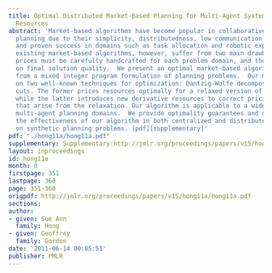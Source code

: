 ```yaml
---
title: Optimal Distributed Market-Based Planning for Multi-Agent Systems with Shared
  Resources
abstract: 'Market-based algorithms have become popular in collaborative multi-agent
  planning due to their simplicity, distributedness, low communication requirements,
  and proven success in domains such as task allocation and robotic exploration.  Most
  existing market-based algorithms, however, suffer from two main drawbacks: resource
  prices must be carefully handcrafted for each problem domain, and there is no guarantee
  on final solution quality.  We present an optimal market-based algorithm, derived
  from a mixed integer program formulation of planning problems.  Our method is based
  on two well-known techniques for optimization: Dantzig-Wolfe decomposition and Gomory
  cuts. The former prices resources optimally for a relaxed version of the problem,
  while the latter introduces new derivative resources to correct pricing imbalances
  that arise from the relaxation. Our algorithm is applicable to a wide variety of
  multi-agent planning domains.  We provide optimality guarantees and demonstrate
  the effectiveness of our algorithm in both centralized and distributed settings
  on synthetic planning problems. [pdf][supplementary]'
pdf: "./hong11a/hong11a.pdf"
supplementary: Supplementary:http://jmlr.org/proceedings/papers/v15/hong11a/hong11aSupple.pdf
layout: inproceedings
id: hong11a
month: 0
firstpage: 351
lastpage: 360
page: 351-360
origpdf: http://jmlr.org/proceedings/papers/v15/hong11a/hong11a.pdf
sections: 
author:
- given: Sue Ann
  family: Hong
- given: Geoffrey
  family: Gordon
date: '2011-06-14 00:05:51'
publisher: PMLR
---
```

